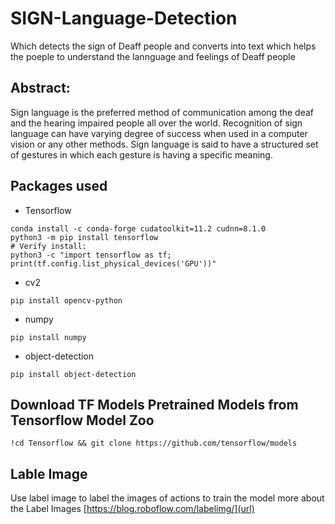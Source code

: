 # SIGN-Language-Detection
Which detects the sign of Deaff people and converts into text which helps the poeple to understand the lannguage and feelings of Deaff people
## Abstract:
Sign language is the preferred method of communication among the deaf and the hearing impaired people all over the world. Recognition of sign language can have varying degree of success when used in a computer vision or any other methods. Sign language is said to have a structured set of gestures in which each gesture is having a specific meaning.
## Packages used
- Tensorflow
```
conda install -c conda-forge cudatoolkit=11.2 cudnn=8.1.0
python3 -m pip install tensorflow
# Verify install:
python3 -c "import tensorflow as tf; print(tf.config.list_physical_devices('GPU'))"

```
- cv2
```
pip install opencv-python
```
- numpy
```
pip install numpy
```
- object-detection
```
pip install object-detection
```
## Download TF Models Pretrained Models from Tensorflow Model Zoo
```
!cd Tensorflow && git clone https://github.com/tensorflow/models
```
## Lable Image
Use label image to label the images of actions to train the model
more about the Label Images
[https://blog.roboflow.com/labelimg/](url)
